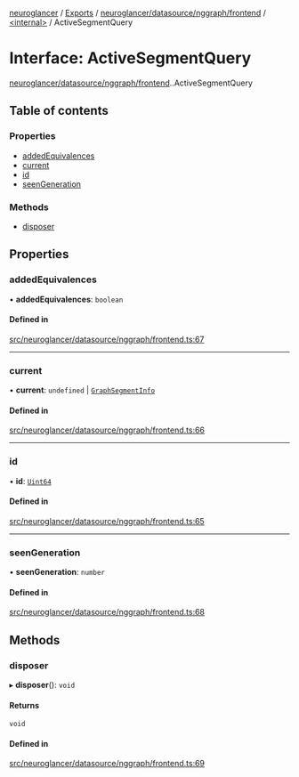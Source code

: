 [neuroglancer](../README.md) / [Exports](../modules.md) / [neuroglancer/datasource/nggraph/frontend](../modules/neuroglancer_datasource_nggraph_frontend.md) / [<internal\>](../modules/neuroglancer_datasource_nggraph_frontend._internal_.md) / ActiveSegmentQuery

# Interface: ActiveSegmentQuery

[neuroglancer/datasource/nggraph/frontend](../modules/neuroglancer_datasource_nggraph_frontend.md).[<internal>](../modules/neuroglancer_datasource_nggraph_frontend._internal_.md).ActiveSegmentQuery

## Table of contents

### Properties

- [addedEquivalences](neuroglancer_datasource_nggraph_frontend._internal_.ActiveSegmentQuery.md#addedequivalences)
- [current](neuroglancer_datasource_nggraph_frontend._internal_.ActiveSegmentQuery.md#current)
- [id](neuroglancer_datasource_nggraph_frontend._internal_.ActiveSegmentQuery.md#id)
- [seenGeneration](neuroglancer_datasource_nggraph_frontend._internal_.ActiveSegmentQuery.md#seengeneration)

### Methods

- [disposer](neuroglancer_datasource_nggraph_frontend._internal_.ActiveSegmentQuery.md#disposer)

## Properties

### addedEquivalences

• **addedEquivalences**: `boolean`

#### Defined in

[src/neuroglancer/datasource/nggraph/frontend.ts:67](https://github.com/ActiveBrainAtlas2/neuroglancer/blob/034b457d/src/neuroglancer/datasource/nggraph/frontend.ts#L67)

___

### current

• **current**: `undefined` \| [`GraphSegmentInfo`](neuroglancer_datasource_nggraph_frontend._internal_.GraphSegmentInfo.md)

#### Defined in

[src/neuroglancer/datasource/nggraph/frontend.ts:66](https://github.com/ActiveBrainAtlas2/neuroglancer/blob/034b457d/src/neuroglancer/datasource/nggraph/frontend.ts#L66)

___

### id

• **id**: [`Uint64`](../classes/neuroglancer_util_uint64.Uint64.md)

#### Defined in

[src/neuroglancer/datasource/nggraph/frontend.ts:65](https://github.com/ActiveBrainAtlas2/neuroglancer/blob/034b457d/src/neuroglancer/datasource/nggraph/frontend.ts#L65)

___

### seenGeneration

• **seenGeneration**: `number`

#### Defined in

[src/neuroglancer/datasource/nggraph/frontend.ts:68](https://github.com/ActiveBrainAtlas2/neuroglancer/blob/034b457d/src/neuroglancer/datasource/nggraph/frontend.ts#L68)

## Methods

### disposer

▸ **disposer**(): `void`

#### Returns

`void`

#### Defined in

[src/neuroglancer/datasource/nggraph/frontend.ts:69](https://github.com/ActiveBrainAtlas2/neuroglancer/blob/034b457d/src/neuroglancer/datasource/nggraph/frontend.ts#L69)
